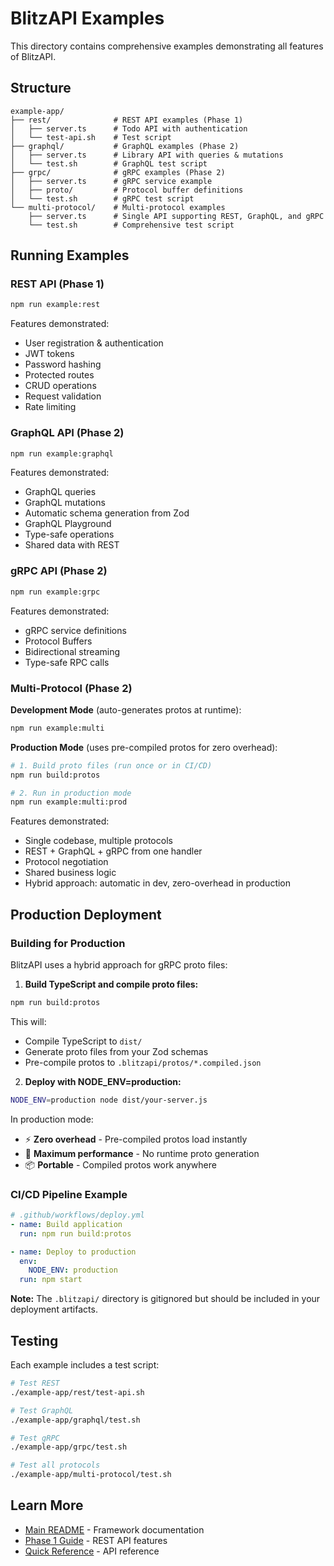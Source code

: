 # BlitzAPI Examples

This directory contains comprehensive examples demonstrating all features of BlitzAPI.

## Structure

```
example-app/
├── rest/              # REST API examples (Phase 1)
│   ├── server.ts      # Todo API with authentication
│   └── test-api.sh    # Test script
├── graphql/           # GraphQL examples (Phase 2)
│   ├── server.ts      # Library API with queries & mutations
│   └── test.sh        # GraphQL test script
├── grpc/              # gRPC examples (Phase 2)
│   ├── server.ts      # gRPC service example
│   ├── proto/         # Protocol buffer definitions
│   └── test.sh        # gRPC test script
└── multi-protocol/    # Multi-protocol examples
    ├── server.ts      # Single API supporting REST, GraphQL, and gRPC
    └── test.sh        # Comprehensive test script
```

## Running Examples

### REST API (Phase 1)
```bash
npm run example:rest
```

Features demonstrated:
- User registration & authentication
- JWT tokens
- Password hashing
- Protected routes
- CRUD operations
- Request validation
- Rate limiting

### GraphQL API (Phase 2)
```bash
npm run example:graphql
```

Features demonstrated:
- GraphQL queries
- GraphQL mutations
- Automatic schema generation from Zod
- GraphQL Playground
- Type-safe operations
- Shared data with REST

### gRPC API (Phase 2)
```bash
npm run example:grpc
```

Features demonstrated:
- gRPC service definitions
- Protocol Buffers
- Bidirectional streaming
- Type-safe RPC calls

### Multi-Protocol (Phase 2)

**Development Mode** (auto-generates protos at runtime):
```bash
npm run example:multi
```

**Production Mode** (uses pre-compiled protos for zero overhead):
```bash
# 1. Build proto files (run once or in CI/CD)
npm run build:protos

# 2. Run in production mode
npm run example:multi:prod
```

Features demonstrated:
- Single codebase, multiple protocols
- REST + GraphQL + gRPC from one handler
- Protocol negotiation
- Shared business logic
- Hybrid approach: automatic in dev, zero-overhead in production

## Production Deployment

### Building for Production

BlitzAPI uses a hybrid approach for gRPC proto files:

1. **Build TypeScript and compile proto files:**
```bash
npm run build:protos
```

This will:
- Compile TypeScript to `dist/`
- Generate proto files from your Zod schemas
- Pre-compile protos to `.blitzapi/protos/*.compiled.json`

2. **Deploy with NODE_ENV=production:**
```bash
NODE_ENV=production node dist/your-server.js
```

In production mode:
- ⚡ **Zero overhead** - Pre-compiled protos load instantly
- 🚀 **Maximum performance** - No runtime proto generation
- 📦 **Portable** - Compiled protos work anywhere

### CI/CD Pipeline Example

```yaml
# .github/workflows/deploy.yml
- name: Build application
  run: npm run build:protos

- name: Deploy to production
  env:
    NODE_ENV: production
  run: npm start
```

**Note:** The `.blitzapi/` directory is gitignored but should be included in your deployment artifacts.

## Testing

Each example includes a test script:

```bash
# Test REST
./example-app/rest/test-api.sh

# Test GraphQL
./example-app/graphql/test.sh

# Test gRPC
./example-app/grpc/test.sh

# Test all protocols
./example-app/multi-protocol/test.sh
```

## Learn More

- [Main README](../README.md) - Framework documentation
- [Phase 1 Guide](../PHASE1_COMPLETE.md) - REST API features
- [Quick Reference](../QUICK_REFERENCE.md) - API reference
